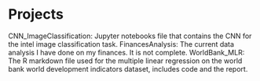 # Projects

CNN_ImageClassification: Jupyter notebooks file that contains the CNN for the intel image classification task. 
FinancesAnalysis: The current data analysis I have done on my finances. It is not complete. 
WorldBank_MLR: The R markdown file used for the multiple linear regression on the world bank world development indicators dataset, includes code and the report.  
